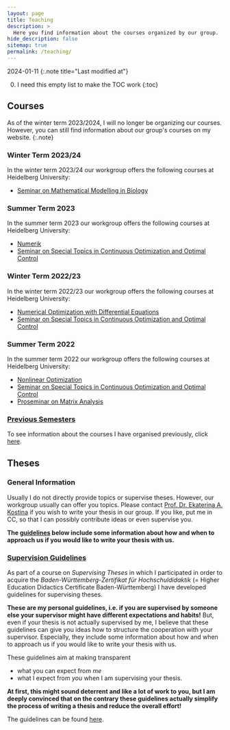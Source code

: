 ```yaml
---
layout: page
title: Teaching
description: >
  Here you find information about the courses organized by our group.
hide_description: false
sitemap: true
permalink: /teaching/
---
```


2024-01-11
{:.note title="Last modified at"}

0. I need this empty list to make the TOC work
{:toc}

## Courses

As of the winter term 2023/2024, I will no longer be organizing our courses. However, you can still find information about our group's courses on my website.
  {:.note}

### Winter Term 2023/24

In the winter term 2023/24 our workgroup offers the following courses at Heidelberg University: 
  - [Seminar on Mathematical Modelling in Biology][semws2324]

### Summer Term 2023

In the summer term 2023 our workgroup offers the following courses at Heidelberg University: 
  - [Numerik][num]
  - [Seminar on Special Topics in Continuous Optimization and Optimal Control][semss23]

### Winter Term 2022/23

In the winter term 2022/23 our workgroup offers the following courses at Heidelberg University: 
  - [Numerical Optimization with Differential Equations][node]
  - [Seminar on Special Topics in Continuous Optimization and Optimal Control][sem23]
  
### Summer Term 2022

In the summer term 2022 our workgroup offers the following courses at Heidelberg University: 
  - [Nonlinear Optimization][nlo]
  - [Seminar on Special Topics in Continuous Optimization and Optimal Control][sem]
  - [Proseminar on Matrix Analysis][prosem]

### [Previous Semesters][previous_semesters]

To see information about the courses I have organised previously, click [here][previous_semesters].

## Theses

### General Information

Usually I do not directly provide topics or supervise theses. However, our workgroup usually can offer you topics. Please contact [Prof. Dr. Ekaterina A. Kostina][ekaterina] if you wish to write your thesis in our group. If you like, put me in CC, so that I can possibly contribute ideas or even supervise you.

**The [guidelines][gl_internal] below include some information about how and when to approach us if you would like to write your thesis with us.** 

### [Supervision Guidelines][guidelines]

As part of a course on *Supervising Theses* in which I participated in order to acquire the *Baden-Württemberg-Zertifikat für Hochschuldidaktik* (= Higher Education Didactics Certificate Baden-Württemberg) I have developed guidelines for supervising theses. 

**These are my personal guidelines, i.e. if you are supervised by someone else your supervisor might have different expectations and habits!** But, even if your thesis is not actually supervised by me, I believe that these guidelines can give you ideas how to structure the cooperation with your supervisor. Especially, they include some information about how and when to approach us if you would like to write your thesis with us.

These guidelines aim at making transparent
  - what you can expect from *me*
  - what I expect from *you*
when I am supervising your thesis.

**At first, this might sound deterrent and like a lot of work to you, but I am deeply convinced that on the contrary these guidelines actually simplify the process of writing a thesis and reduce the overall effort!**

The guidelines can be found [here][guidelines].

[semws2324]: ws23_24/seminar.md
[num]: ss23/numerik.md
[semss23]: ss23/seminar.md
[node]: ws22_23/node.md
[sem23]: ws22_23/seminar.md
[nlo]: ss22/nlo.md
[sem]: ss22/seminar.md
[prosem]: ss22/proseminar.md
[previous_semesters]: previous_semesters.md
[ekaterina]: mailto:ekaterina_(dot)_kostina_(at)_iwr_(dot)_uni-heidelberg_(dot)_de
[gl_internal]: #supervision-guidelines
[guidelines]: supervision_guidelines.md


